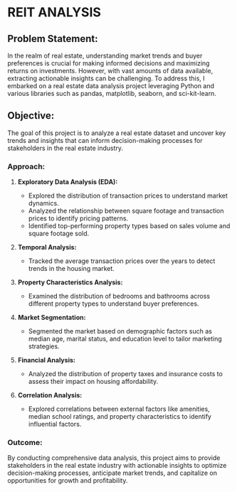 # REIT ANALYSIS
 ## **Problem Statement:**

In the realm of real estate, understanding market trends and buyer preferences is crucial for making informed decisions and maximizing returns on investments. However, with vast amounts of data available, extracting actionable insights can be challenging. To address this, I embarked on a real estate data analysis project leveraging Python and various libraries such as pandas, matplotlib, seaborn, and sci-kit-learn.

## **Objective:**

The goal of this project is to analyze a real estate dataset and uncover key trends and insights that can inform decision-making processes for stakeholders in the real estate industry.

### **Approach:**

1. **Exploratory Data Analysis (EDA):**
   - Explored the distribution of transaction prices to understand market dynamics.
   - Analyzed the relationship between square footage and transaction prices to identify pricing patterns.
   - Identified top-performing property types based on sales volume and square footage sold.

2. **Temporal Analysis:**
   - Tracked the average transaction prices over the years to detect trends in the housing market.

3. **Property Characteristics Analysis:**
   - Examined the distribution of bedrooms and bathrooms across different property types to understand buyer preferences.

4. **Market Segmentation:**
   - Segmented the market based on demographic factors such as median age, marital status, and education level to tailor marketing strategies.

5. **Financial Analysis:**
   - Analyzed the distribution of property taxes and insurance costs to assess their impact on housing affordability.

6. **Correlation Analysis:**
   - Explored correlations between external factors like amenities, median school ratings, and property characteristics to identify influential factors.

### **Outcome:**

By conducting comprehensive data analysis, this project aims to provide stakeholders in the real estate industry with actionable insights to optimize decision-making processes, anticipate market trends, and capitalize on opportunities for growth and profitability.
